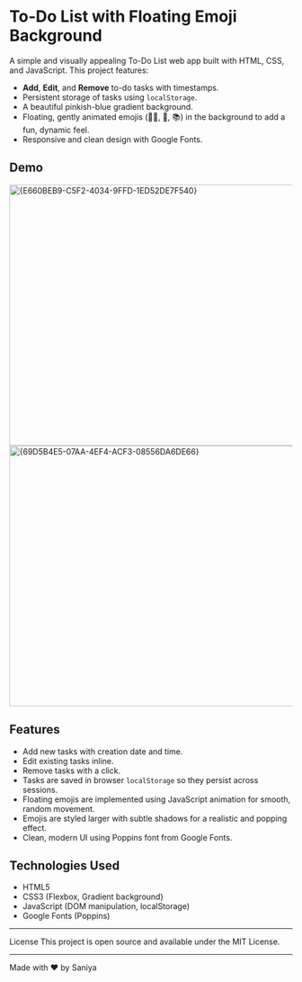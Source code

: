 # To-Do List with Floating Emoji Background

A simple and visually appealing To-Do List web app built with HTML, CSS, and JavaScript. This project features:

- **Add**, **Edit**, and **Remove** to-do tasks with timestamps.
- Persistent storage of tasks using `localStorage`.
- A beautiful pinkish-blue gradient background.
- Floating, gently animated emojis (🧘‍♀️, 💃, 📚) in the background to add a fun, dynamic feel.
- Responsive and clean design with Google Fonts.

## Demo

<img width="833" height="464" alt="{E660BEB9-C5F2-4034-9FFD-1ED52DE7F540}" src="https://github.com/user-attachments/assets/f03a349a-89c1-4092-a74e-0dd0278b27cc" />
<img width="852" height="463" alt="{69D5B4E5-07AA-4EF4-ACF3-08556DA6DE66}" src="https://github.com/user-attachments/assets/d4dc0469-f5af-4816-aea9-f5fa6f98fb8a" />



## Features

- Add new tasks with creation date and time.
- Edit existing tasks inline.
- Remove tasks with a click.
- Tasks are saved in browser `localStorage` so they persist across sessions.
- Floating emojis are implemented using JavaScript animation for smooth, random movement.
- Emojis are styled larger with subtle shadows for a realistic and popping effect.
- Clean, modern UI using Poppins font from Google Fonts.

## Technologies Used

- HTML5
- CSS3 (Flexbox, Gradient background)
- JavaScript (DOM manipulation, localStorage)
- Google Fonts (Poppins)

---
License
This project is open source and available under the MIT License.

---
Made with ❤️ by Saniya



